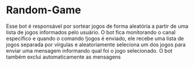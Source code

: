 # Random-Game
 Esse bot é responsável por sortear jogos de forma aleatória a partir de uma lista de jogos informados pelo usuário. O bot fica monitorando o canal específico e quando o comando !jogos é enviado, ele recebe uma lista de jogos separada por vírgulas e aleatoriamente seleciona um dos jogos para enviar uma mensagem informando qual foi o jogo selecionado. O bot também exclui automaticamente as mensagens
